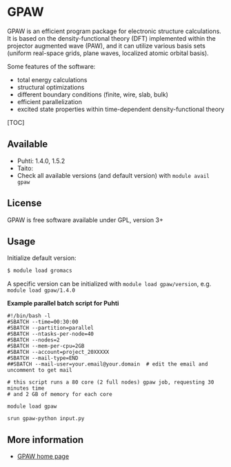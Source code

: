 # GPAW

GPAW is an efficient program package for electronic structure
calculations. It is based on the density-functional theory (DFT)
implemented within the projector augmented wave (PAW), and it can utilize
various basis sets (uniform real-space grids, plane waves, localized
atomic orbital basis).

Some features of the software:

-   total energy calculations
-   structural optimizations
-   different boundary conditions (finite, wire, slab, bulk)
-   efficient parallelization
-   excited state properties within time-dependent density-functional
    theory

[TOC]

## Available 

-   Puhti: 1.4.0, 1.5.2
-   Taito: 
-   Check all available versions (and default version) with `module avail gpaw`

## License
GPAW is free software available under GPL, version 3+

## Usage

Initialize default version:

```bash
$ module load gromacs
```

A specific version can be initialized with `module load gpaw/version`, e.g.
`module load gpaw/1.4.0`

**Example parallel batch script for Puhti**

```
#!/bin/bash -l
#SBATCH --time=00:30:00
#SBATCH --partition=parallel
#SBATCH --ntasks-per-node=40
#SBATCH --nodes=2
#SBATCH --mem-per-cpu=2GB
#SBATCH --account=project_20XXXXX
#SBATCH --mail-type=END
##SBATCH --mail-user=your.email@your.domain  # edit the email and uncomment to get mail

# this script runs a 80 core (2 full nodes) gpaw job, requesting 30 minutes time
# and 2 GB of memory for each core

module load gpaw

srun gpaw-python input.py
```



## More information

-   [GPAW home page](https://wiki.fysik.dtu.dk/gpaw/)